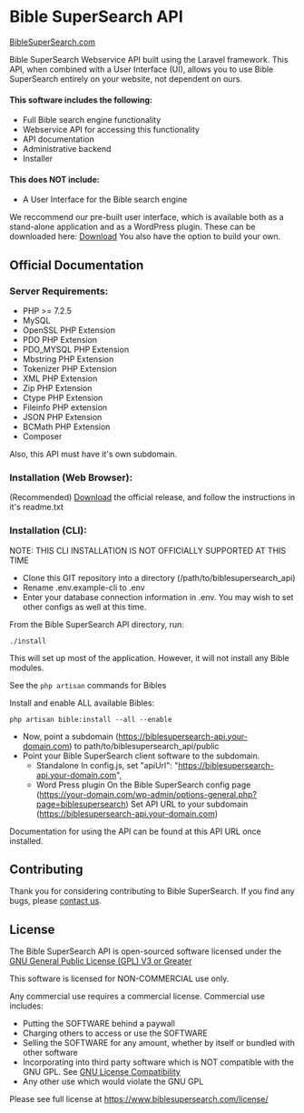 # Bible SuperSearch API

[BibleSuperSearch.com](https://www.biblesupersearch.com)

Bible SuperSearch Webservice API built using the Laravel framework.
This API, when combined with a User Interface (UI), allows you to use Bible SuperSearch entirely on your website, not dependent on ours.

#### This software includes the following:
* Full Bible search engine functionality
* Webservice API for accessing this functionality
* API documentation
* Administrative backend
* Installer

#### This does NOT include:
* A User Interface for the Bible search engine

We reccommend our pre-built user interface, which is available both as a stand-alone application and as a WordPress plugin.
These can be downloaded here: [Download](http://www.biblesupersearch.com/downloads)
You also have the option to build  your own.

## Official Documentation

### Server Requirements:
* PHP >= 7.2.5
* MySQL
* OpenSSL PHP Extension
* PDO PHP Extension
* PDO_MYSQL PHP Extension
* Mbstring PHP Extension
* Tokenizer PHP Extension
* XML PHP Extension
* Zip PHP Extension
* Ctype PHP Extension
* Fileinfo PHP extension
* JSON PHP Extension
* BCMath PHP Extension
* Composer

Also, this API must have it's own subdomain.

### Installation (Web Browser):
(Recommended) [Download](http://www.biblesupersearch.com/downloads) the official release, and follow the instructions in it's readme.txt

### Installation (CLI):
NOTE: THIS CLI INSTALLATION IS NOT OFFICIALLY SUPPORTED AT THIS TIME

* Clone this GIT repository into a directory (/path/to/biblesupersearch_api)
* Rename .env.example-cli to .env
* Enter your database connection information in .env.  You may wish to set other configs as well at this time.


From the Bible SuperSearch API directory, run:

```
./install
```

This will set up most of the application.
However, it will not install any Bible modules.

See the `php artisan` commands for Bibles

Install and enable ALL available Bibles:

```
php artisan bible:install --all --enable
```

* Now, point a subdomain (https://biblesupersearch-api.your-domain.com) to path/to/biblesupersearch_api/public
* Point your Bible SuperSearch client software to the subdomain.
    * Standalone
        In config.js, set "apiUrl": "https://biblesupersearch-api.your-domain.com",
    * Word Press plugin
        On the Bible SuperSearch config page (https://your-domain.com/wp-admin/options-general.php?page=biblesupersearch)
        Set API URL to your subdomain (https://biblesupersearch-api.your-domain.com)

Documentation for using the API can be found at this API URL once installed.

## Contributing

Thank you for considering contributing to Bible SuperSearch.  If you find any bugs, please [contact us](https://www.biblesupersearch.com/contact).

## License

The Bible SuperSearch API is open-sourced software licensed under the [GNU General Public License (GPL) V3 or Greater](https://opensource.org/licenses/GPL-3.0)

This software is licensed for NON-COMMERCIAL use only.

Any commercial use requires a commercial license.  Commercial use includes:

* Putting the SOFTWARE behind a paywall
* Charging others to access or use the SOFTWARE
* Selling the SOFTWARE for any amount, whether by itself or bundled with other software
* Incorporating into third party software which is NOT compatible with the GNU GPL. See [GNU License Compatibility](https://www.gnu.org/licenses/license-list.html#GPLCompatibleLicenses)
* Any other use which would violate the GNU GPL

Please see full license at https://www.biblesupersearch.com/license/

